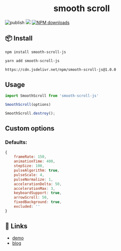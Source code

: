 <h1 align="center">smooth scroll</h1>



![publish](https://github.com/Kshao123/smoothScroll/workflows/publish/badge.svg?event=push) [![](https://flat.badgen.net/npm/v/smooth-scroll-js?icon=npm)](https://www.npmjs.com/package/smooth-scroll-js)  [![NPM downloads](http://img.shields.io/npm/dm/smooth-scroll-js.svg?style=flat-square)](http://npmjs.com/smooth-scroll-js)


## 📦 Install

```bash
npm install smooth-scroll-js
```

```bash
yarn add smooth-scroll-js
```
```bash
https://cdn.jsdelivr.net/npm/smooth-scroll-js@1.0.0
```

## Usage

```javascript
import SmoothScroll from 'smooth-scroll-js'

SmoothScroll(options)

SmoothScroll.destroy();
```

## Custom options

### Defaults:

```javascript
{
	frameRate: 150,
	animationTime: 400,
	stepSize: 100,
	pulseAlgorithm: true,
	pulseScale: 4,
	pulseNormalize: 1,
	accelerationDelta: 50,
	accelerationMax: 3,
	keyboardSupport: true,
	arrowScroll: 50,
	fixedBackground: true,
	excluded: ''
}
```

## 🔗 Links

- [demo](http://ksh7.com/2022/03/16/smooth-scroll/)
- [blog](https://ksh7.com/)
